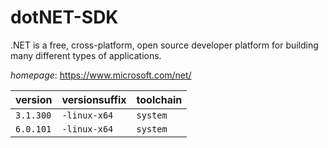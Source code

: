 # dotNET-SDK

.NET is a free, cross-platform, open source developer platform for building many different types  of applications.

*homepage*: <https://www.microsoft.com/net/>

version | versionsuffix | toolchain
--------|---------------|----------
``3.1.300`` | ``-linux-x64`` | ``system``
``6.0.101`` | ``-linux-x64`` | ``system``
